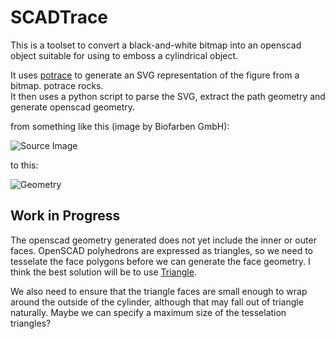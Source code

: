 SCADTrace
=========

This is a toolset to convert a black-and-white bitmap into an
openscad object suitable for using to emboss a cylindrical object.

It uses [potrace](http://potrace.sourceforge.net/) to generate an SVG representation of the figure from a bitmap.  potrace rocks.  
It then uses a python script to parse the SVG, extract the path geometry and generate openscad geometry.

from something like this (image by Biofarben GmbH):

![Source Image](scadtrace/raw/master/artwork.jpg)

to this:

![Geometry](scadtrace/raw/master/artwork-projected.png)

Work in Progress
----------------

The openscad geometry generated does not yet include the inner or outer faces.
OpenSCAD polyhedrons are expressed as triangles, so we need to tesselate the face polygons
before we can generate the face geometry.  I think the best solution will be to 
use [Triangle](http://www.cs.cmu.edu/~quake/triangle.html).

We also need to ensure that the triangle faces are small enough to wrap
around the outside of the cylinder, although that may fall out of triangle naturally.
Maybe we can specify a maximum size of the tesselation triangles?
